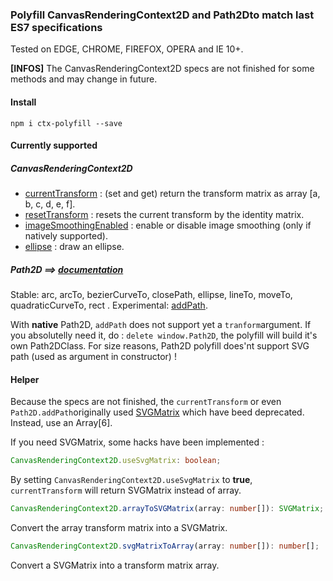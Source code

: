 ### Polyfill CanvasRenderingContext2D and Path2Dto match last ES7 specifications

Tested on  EDGE, CHROME, FIREFOX, OPERA and IE 10+.

**[INFOS]** The CanvasRenderingContext2D specs are not finished for some methods and may change in future.

#### Install
```
npm i ctx-polyfill --save
```

#### Currently supported
#####  CanvasRenderingContext2D
- [currentTransform](https://developer.mozilla.org/en-US/docs/Web/API/CanvasRenderingContext2D/currentTransform) : (set and get) return the transform matrix as array [a, b, c, d, e, f].
- [resetTransform](https://developer.mozilla.org/en-US/docs/Web/API/CanvasRenderingContext2D/resetTransform) : resets the current transform by the identity matrix.
- [imageSmoothingEnabled](https://developer.mozilla.org/fr/docs/Web/API/CanvasRenderingContext2D/imageSmoothingEnabled) : enable or disable image smoothing (only if natively supported).
- [ellipse](https://developer.mozilla.org/en-US/docs/Web/API/CanvasRenderingContext2D/ellipse) : draw an ellipse.

#####  Path2D ==> [documentation](https://developer.mozilla.org/en-US/docs/Web/API/Path2D)
Stable: arc, arcTo, bezierCurveTo, closePath, ellipse, lineTo, moveTo, quadraticCurveTo, rect .
Experimental: [addPath](https://developer.mozilla.org/en-US/docs/Web/API/Path2D/addPath).

With **native** Path2D, `addPath` does not support yet a `tranform`argument. If you absolutelly need it, do : `delete window.Path2D`, the polyfill will build it's own Path2DClass.
For size reasons, Path2D polyfill does'nt support SVG path (used as argument in constructor) !

#### Helper
Because the specs are not finished, the `currentTransform` or even `Path2D.addPath`originally used [SVGMatrix](https://developer.mozilla.org/en-US/docs/Web/API/SVGMatrix) which have beed deprecated. Instead, use an Array[6].

If you need SVGMatrix, some hacks have been implemented :
```ts
CanvasRenderingContext2D.useSvgMatrix: boolean;
```
By setting `CanvasRenderingContext2D.useSvgMatrix` to **true**, `currentTransform` will return SVGMatrix instead of array.

```ts
CanvasRenderingContext2D.arrayToSVGMatrix(array: number[]): SVGMatrix;
```
Convert the array transform matrix into a SVGMatrix.

```ts
CanvasRenderingContext2D.svgMatrixToArray(array: number[]): number[];
```
Convert a SVGMatrix into a transform matrix array.